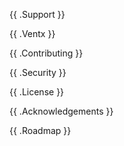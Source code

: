 {{ .Support }}

{{ .Ventx }}

{{ .Contributing }}

{{ .Security }}

{{ .License }}

{{ .Acknowledgements }}

{{ .Roadmap }}
